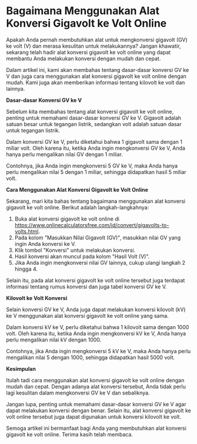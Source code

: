 Bagaimana Menggunakan Alat Konversi Gigavolt ke Volt Online
===========================================================

Apakah Anda pernah membutuhkan alat untuk mengkonversi gigavolt (GV) ke volt (V) dan merasa kesulitan untuk melakukannya? Jangan khawatir, sekarang telah hadir alat konversi gigavolt ke volt online yang dapat membantu Anda melakukan konversi dengan mudah dan cepat.

Dalam artikel ini, kami akan membahas tentang dasar-dasar konversi GV ke V dan juga cara menggunakan alat konversi gigavolt ke volt online dengan mudah. Kami juga akan memberikan informasi tentang kilovolt ke volt dan lainnya.

**Dasar-dasar Konversi GV ke V**

Sebelum kita membahas tentang alat konversi gigavolt ke volt online, penting untuk memahami dasar-dasar konversi GV ke V. Gigavolt adalah satuan besar untuk tegangan listrik, sedangkan volt adalah satuan dasar untuk tegangan listrik.

Dalam konversi GV ke V, perlu diketahui bahwa 1 gigavolt sama dengan 1 miliar volt. Oleh karena itu, ketika Anda ingin mengkonversi GV ke V, Anda hanya perlu mengalikan nilai GV dengan 1 miliar.

Contohnya, jika Anda ingin mengkonversi 5 GV ke V, maka Anda hanya perlu mengalikan nilai 5 dengan 1 miliar, sehingga didapatkan hasil 5 miliar volt.

**Cara Menggunakan Alat Konversi Gigavolt ke Volt Online**

Sekarang, mari kita bahas tentang bagaimana menggunakan alat konversi gigavolt ke volt online. Berikut adalah langkah-langkahnya:

1. Buka alat konversi gigavolt ke volt online di <https://www.onlinecalculatorsfree.com/id/convert/gigavolts-to-volts.html>.
2. Pada kolom "Masukkan Nilai Gigavolt (GV)", masukkan nilai GV yang ingin Anda konversi ke V.
3. Klik tombol "Konversi" untuk melakukan konversi.
4. Hasil konversi akan muncul pada kolom "Hasil Volt (V)".
5. Jika Anda ingin mengkonversi nilai GV lainnya, cukup ulangi langkah 2 hingga 4.

Selain itu, pada alat konversi gigavolt ke volt online tersebut juga terdapat informasi tentang rumus konversi dan juga tabel konversi GV ke V.

**Kilovolt ke Volt Konversi**

Selain konversi GV ke V, Anda juga dapat melakukan konversi kilovolt (kV) ke V menggunakan alat konversi gigavolt ke volt online yang sama.

Dalam konversi kV ke V, perlu diketahui bahwa 1 kilovolt sama dengan 1000 volt. Oleh karena itu, ketika Anda ingin mengkonversi kV ke V, Anda hanya perlu mengalikan nilai kV dengan 1000.

Contohnya, jika Anda ingin mengkonversi 5 kV ke V, maka Anda hanya perlu mengalikan nilai 5 dengan 1000, sehingga didapatkan hasil 5000 volt.

**Kesimpulan**

Itulah tadi cara menggunakan alat konversi gigavolt ke volt online dengan mudah dan cepat. Dengan adanya alat konversi tersebut, Anda tidak perlu lagi kesulitan dalam mengkonversi GV ke V dan sebaliknya.

Jangan lupa, penting untuk memahami dasar-dasar konversi GV ke V agar dapat melakukan konversi dengan benar. Selain itu, alat konversi gigavolt ke volt online tersebut juga dapat digunakan untuk konversi kilovolt ke volt.

Semoga artikel ini bermanfaat bagi Anda yang membutuhkan alat konversi gigavolt ke volt online. Terima kasih telah membaca.